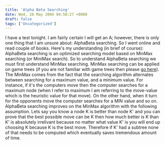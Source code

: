 ```yaml
---
title: 'Alpha Beta Searching'
date: Wed, 26 May 2004 04:58:27 +0000
draft: false
tags: ['Uncategorized']
---
```


I have a test tonight. I am fairly certain I will get an A; however, there is only one thing that I am unsure about: AlphaBeta searching. So I went online and read couple of books. Here's my understanding (in brief of course): AlphaBeta searching is an optimized searching model based on MinMax searching (or MiniMax search). So to understand AlphaBeta searching we must first understand MinMax searching. MinMax searching can be applied on game trees (if you are not familiar with game trees then please [go here](http://www.google.com/search?hl=en&ie=UTF-8&q=Game+Trees)). The MinMax comes from the fact that the searching algorithm alternates between searching for a maximum value, and a minimum value. For instance, if it's the computers move then the computer searches for a maximum node (when I refer to maximum I am referring to the move-value which is the heuristic value for that move). On the other hand, when it turn for the opponents move the computer searches for a MIN value and so on. AlphaBeta searching improves on the MinMax algorithm with the following assumption. Lets say you know a node K is better than node K' and you can prove that the best possible move can be K then how much better is K than K' is absolutely irrelivant because no matter what value K' is you will end up choosing K because K is the best move. Therefore if K' had a subtree none of that needs to be computed which eventually saves tremendous amount of time.